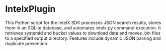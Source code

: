 # IntelxPlugin
This Python script for the IntelX SDK processes JSON search results, stores them in an SQLite database, and automates intelx.py command execution. It retrieves systemid and bucket values to download data and moves .bin files to a specified output directory. Features include dynamic JSON parsing and duplicate prevention.
